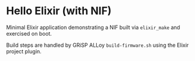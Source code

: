 # Hello Elixir (with NIF)

Minimal Elixir application demonstrating a NIF built via `elixir_make` and exercised on boot.

Build steps are handled by GRiSP ALLoy `build-firmware.sh` using the Elixir project plugin.
